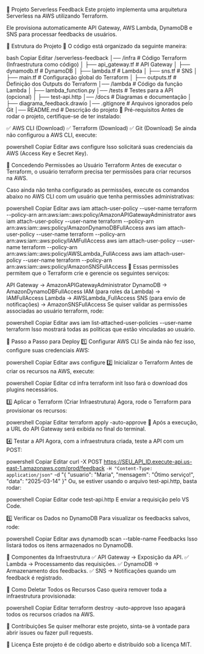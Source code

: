 🚀 Projeto Serverless Feedback
Este projeto implementa uma arquitetura Serverless na AWS utilizando Terraform.

Ele provisiona automaticamente API Gateway, AWS Lambda, DynamoDB e SNS para processar feedbacks de usuários.

📁 Estrutura do Projeto
📌 O código está organizado da seguinte maneira:

bash
Copiar
Editar
/serverless-feedback
│── /infra                # Código Terraform (Infraestrutura como código)
│   ├── api_gateway.tf    # API Gateway
│   ├── dynamodb.tf       # DynamoDB
│   ├── lambda.tf         # Lambda
│   ├── sns.tf            # SNS
│   ├── main.tf           # Configuração global do Terraform
│   ├── outputs.tf        # Definição dos Outputs do Terraform
│── /lambda               # Código da função Lambda
│   ├── lambda_function.py
│── /tests                # Testes para a API (opcional)
│   ├── test-api.http
│── /docs                 # Diagramas e documentação
│   ├── diagrama_feedback.drawio
│── .gitignore            # Arquivos ignorados pelo Git
│── README.md             # Descrição do projeto
🔧 Pré-requisitos
Antes de rodar o projeto, certifique-se de ter instalado:

✅ AWS CLI (Download)
✅ Terraform (Download)
✅ Git (Download)
Se ainda não configurou a AWS CLI, execute:

powershell
Copiar
Editar
aws configure
Isso solicitará suas credenciais da AWS (Access Key e Secret Key).

🔑 Concedendo Permissões ao Usuário Terraform
Antes de executar o Terraform, o usuário terraform precisa ter permissões para criar recursos na AWS.

Caso ainda não tenha configurado as permissões, execute os comandos abaixo no AWS CLI com um usuário que tenha permissões administrativas:

powershell
Copiar
Editar
aws iam attach-user-policy --user-name terraform --policy-arn arn:aws:iam::aws:policy/AmazonAPIGatewayAdministrator
aws iam attach-user-policy --user-name terraform --policy-arn arn:aws:iam::aws:policy/AmazonDynamoDBFullAccess
aws iam attach-user-policy --user-name terraform --policy-arn arn:aws:iam::aws:policy/IAMFullAccess
aws iam attach-user-policy --user-name terraform --policy-arn arn:aws:iam::aws:policy/AWSLambda_FullAccess
aws iam attach-user-policy --user-name terraform --policy-arn arn:aws:iam::aws:policy/AmazonSNSFullAccess
📌 Essas permissões permitem que o Terraform crie e gerencie os seguintes serviços:

API Gateway → AmazonAPIGatewayAdministrator
DynamoDB → AmazonDynamoDBFullAccess
IAM (para roles da Lambda) → IAMFullAccess
Lambda → AWSLambda_FullAccess
SNS (para envio de notificações) → AmazonSNSFullAccess
Se quiser validar as permissões associadas ao usuário terraform, rode:

powershell
Copiar
Editar
aws iam list-attached-user-policies --user-name terraform
Isso mostrará todas as políticas que estão vinculadas ao usuário.

🚀 Passo a Passo para Deploy
1️⃣ Configurar AWS CLI
Se ainda não fez isso, configure suas credenciais AWS:

powershell
Copiar
Editar
aws configure
2️⃣ Inicializar o Terraform
Antes de criar os recursos na AWS, execute:

powershell
Copiar
Editar
cd infra
terraform init
Isso fará o download dos plugins necessários.

3️⃣ Aplicar o Terraform (Criar Infraestrutura)
Agora, rode o Terraform para provisionar os recursos:

powershell
Copiar
Editar
terraform apply -auto-approve
📌 Após a execução, a URL do API Gateway será exibida no final do terminal.

4️⃣ Testar a API
Agora, com a infraestrutura criada, teste a API com um POST:

powershell
Copiar
Editar
curl -X POST https://SEU_API_ID.execute-api.us-east-1.amazonaws.com/prod/feedback `
-H "Content-Type: application/json" `
-d "{ \"usuario\": \"Maria\", \"mensagem\": \"Ótimo serviço!\", \"data\": \"2025-03-14\" }"
Ou, se estiver usando o arquivo test-api.http, basta rodar:

powershell
Copiar
Editar
code test-api.http
E enviar a requisição pelo VS Code.

5️⃣ Verificar os Dados no DynamoDB
Para visualizar os feedbacks salvos, rode:

powershell
Copiar
Editar
aws dynamodb scan --table-name Feedbacks
Isso listará todos os itens armazenados no DynamoDB.

📌 Componentes da Infraestrutura
✅ API Gateway → Exposição da API.
✅ Lambda → Processamento das requisições.
✅ DynamoDB → Armazenamento dos feedbacks.
✅ SNS → Notificações quando um feedback é registrado.

📌 Como Deletar Todos os Recursos
Caso queira remover toda a infraestrutura provisionada:

powershell
Copiar
Editar
terraform destroy -auto-approve
Isso apagará todos os recursos criados na AWS.

📌 Contribuições
Se quiser melhorar este projeto, sinta-se à vontade para abrir issues ou fazer pull requests.

📜 Licença
Este projeto é de código aberto e distribuído sob a licença MIT.